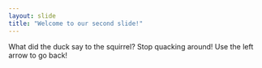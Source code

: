 ```yaml
---
layout: slide
title: "Welcome to our second slide!"
---
```

What did the duck say to the squirrel? Stop quacking around!
Use the left arrow to go back!
